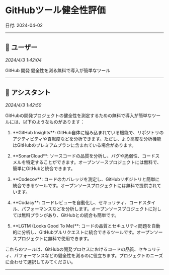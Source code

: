 # GitHubツール健全性評価

日付: 2024-04-02

---

## 👤 ユーザー
*2024/4/3 1:42:04*

GitHub 開発 健全性を測る無料で導入が簡単なツール

---

## 🤖 アシスタント
*2024/4/3 1:42:50*

GitHubの開発プロジェクトの健全性を測定するための無料で導入が簡単なツールには、以下のようなものがあります：

1. \*\*GitHub Insights\*\*: GitHub自体に組み込まれている機能で、リポジトリのアクティビティや貢献度などを分析できます。ただし、より高度な分析機能はGitHubのプレミアムプランに含まれている場合があります。

2. \*\*SonarCloud\*\*: ソースコードの品質を分析し、バグや脆弱性、コードスメルを特定することができます。オープンソースプロジェクトには無料で、簡単にGitHubと統合できます。

3. \*\*Codecov\*\*: コードのカバレッジを測定し、GitHubリポジトリと簡単に統合できるツールです。オープンソースプロジェクトには無料で提供されています。

4. \*\*Codacy\*\*: コードレビューを自動化し、セキュリティ、コードスタイル、パフォーマンスなどを分析します。オープンソースプロジェクトに対しては無料プランがあり、GitHubとの統合も簡単です。

5. \*\*LGTM (Looks Good To Me)\*\*: コードの品質とセキュリティ問題を自動的に分析し、GitHubプルリクエストに統合できるツールです。オープンソースプロジェクトに無料で使用できます。

これらのツールは、GitHubの開発プロセスにおけるコードの品質、セキュリティ、パフォーマンスなどの健全性を測るのに役立ちます。プロジェクトのニーズに合わせて選択してみてください。

---
